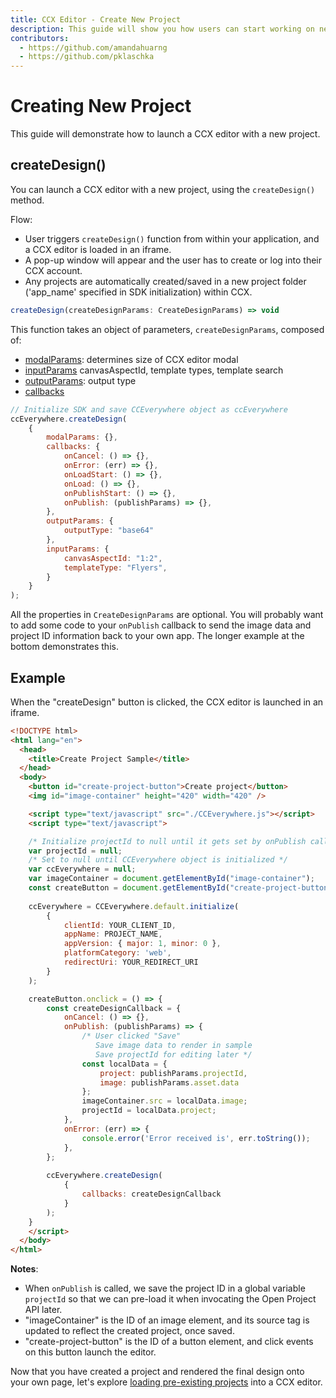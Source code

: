 ```yaml
---
title: CCX Editor - Create New Project
description: This guide will show you how users can start working on new projects in a CCX editor. 
contributors:
  - https://github.com/amandahuarng
  - https://github.com/pklaschka
---
```


# Creating New Project

This guide will demonstrate how to launch a CCX editor with a new project.

## createDesign()
You can launch a CCX editor with a new project, using the `createDesign()` method. 

Flow: 
* User triggers `createDesign()` function from within your application, and a CCX editor is loaded in an iframe.
* A pop-up window will appear and the user has to create or log into their CCX account. 
* Any projects are automatically created/saved in a new project folder ('app_name' specified in SDK initialization) within CCX.

```js
createDesign(createDesignParams: CreateDesignParams) => void
```

This function takes an object of parameters, `createDesignParams`, composed of:

<!-- TODO: fix reference links -->
* [modalParams](../../../reference/shared_types/index.md#modalparams): determines size of CCX editor modal
* [inputParams](../../../reference/ccx_editor/index.md#createinputparams) canvasAspectId, template types, template search
* [outputParams](../../../reference/shared_types/index.md#ccxoutputparams): output type
* [callbacks](../../../reference/shared_types/index.md#callbacks) 

```js
// Initialize SDK and save CCEverywhere object as ccEverywhere 
ccEverywhere.createDesign(
    {
        modalParams: {},
        callbacks: {
            onCancel: () => {},
            onError: (err) => {},
            onLoadStart: () => {},
            onLoad: () => {},
            onPublishStart: () => {},
            onPublish: (publishParams) => {},
        },
        outputParams: { 
            outputType: "base64"
        },
        inputParams: { 
            canvasAspectId: "1:2",
            templateType: "Flyers",
        }
    }
); 
```
All the properties in `CreateDesignParams` are optional. You will probably want to add some code to your `onPublish` callback to send the image data and project ID information back to your own app. The longer example at the bottom demonstrates this. 

## Example 

When the "createDesign" button is clicked, the CCX editor is launched in an iframe. 

```html
<!DOCTYPE html>
<html lang="en">
  <head>
    <title>Create Project Sample</title>
  </head>  
  <body>
    <button id="create-project-button">Create project</button>
    <img id="image-container" height="420" width="420" />

    <script type="text/javascript" src="./CCEverywhere.js"></script>
    <script type="text/javascript">

    /* Initialize projectId to null until it gets set by onPublish callback */
    var projectId = null;
    /* Set to null until CCEverywhere object is initialized */
    var ccEverywhere = null;
    var imageContainer = document.getElementById("image-container");
    const createButton = document.getElementById("create-project-button");
        
    ccEverywhere = CCEverywhere.default.initialize(
        {
            clientId: YOUR_CLIENT_ID,
            appName: PROJECT_NAME,
            appVersion: { major: 1, minor: 0 },
            platformCategory: 'web', 
            redirectUri: YOUR_REDIRECT_URI
        }
    );

    createButton.onclick = () => {
        const createDesignCallback = {
            onCancel: () => {},
            onPublish: (publishParams) => {
                /* User clicked "Save"
                   Save image data to render in sample
                   Save projectId for editing later */
                const localData = { 
                    project: publishParams.projectId, 
                    image: publishParams.asset.data 
                };
                imageContainer.src = localData.image;
                projectId = localData.project; 
            },
            onError: (err) => {
                console.error('Error received is', err.toString());
            },
        };
    
        ccEverywhere.createDesign(
            {
                callbacks: createDesignCallback
            }
        );  
    }
    </script>
  </body> 
</html>
```
__Notes__:
- When `onPublish` is called, we save the project ID in a global variable `projectId` so that we can pre-load it when invocating the Open Project API later.
- "imageContainer" is the ID of an image element, and its source tag is updated to reflect the created project, once saved. 
- "create-project-button" is the ID of a button element, and click events on this button launch the editor.


Now that you have created a project and rendered the final design onto your own page, let's explore [loading pre-existing projects](../edit_project/index.md) into a CCX editor. 

